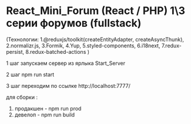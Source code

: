 # React_Mini_Forum (React / PHP) 1\3 серии форумов (fullstack)
(Технологии:
1.@reduxjs/toolkit(createEntityAdapter, createAsyncThunk),
2.normalizr.js,
3.Formik,
4.Yup,
5.styled-components,
6.i18next,
7.redux-persist,
8.redux-batched-actions )

1 шаг запускаем сервер из ярлыка Start_Server

2 шаг npm run start

3 шаг переходим по ссылке http://localhost:7777/

для сборки :
1. продакшен - npm run prod
2. девелоп - npm run build
